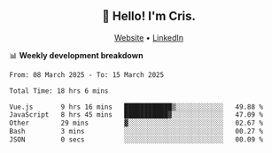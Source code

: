 
<h2 align="center">👋 Hello! I'm Cris.</h2>
<p align="center">
  <a href="https://www.criscunas.dev">Website</a> •
  <a href="https://www.linkedin.com/in/cristophercunas/">LinkedIn</a> 
</p>


📊 **Weekly development breakdown**
<!--START_SECTION:waka-->

```txt
From: 08 March 2025 - To: 15 March 2025

Total Time: 18 hrs 6 mins

Vue.js       9 hrs 16 mins   ████████████▒░░░░░░░░░░░░   49.88 %
JavaScript   8 hrs 45 mins   ███████████▓░░░░░░░░░░░░░   47.09 %
Other        29 mins         ▓░░░░░░░░░░░░░░░░░░░░░░░░   02.67 %
Bash         3 mins          ░░░░░░░░░░░░░░░░░░░░░░░░░   00.27 %
JSON         0 secs          ░░░░░░░░░░░░░░░░░░░░░░░░░   00.09 %
```

<!--END_SECTION:waka-->
